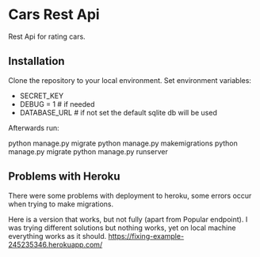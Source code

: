 # Cars Rest Api

Rest Api for rating cars.

## Installation

Clone the repository to your local environment.
Set environment variables:
- SECRET_KEY
- DEBUG = 1  # if needed
- DATABASE_URL # if not set the default sqlite db will be used

Afterwards run:

python manage.py migrate
python manage.py makemigrations
python manage.py migrate
python manage.py runserver


## Problems with Heroku
There were some problems with deployment to heroku,
some errors occur when trying to make migrations. 

Here is a version that works, but not fully (apart from Popular endpoint).
I was trying different solutions but nothing works, yet on local machine everything works as it should.
https://fixing-example-245235346.herokuapp.com/
